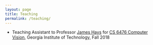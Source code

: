```yaml
---
layout: page
title: Teaching
permalink: /teaching/
---
```



* Teaching Assistant to Professor [James Hays](https://www.cc.gatech.edu/~hays/) for [CS 6476 Computer Vision](https://www.cc.gatech.edu/~hays/compvision/), Georgia Institute of Technology, Fall 2018